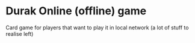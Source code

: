 # Durak Online (offline) game

Card game for players that want to play it in local network (a lot of stuff to realise left)